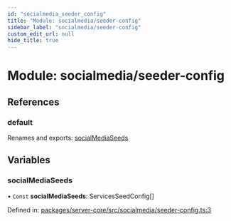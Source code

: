 ```yaml
---
id: "socialmedia_seeder_config"
title: "Module: socialmedia/seeder-config"
sidebar_label: "socialmedia/seeder-config"
custom_edit_url: null
hide_title: true
---
```


# Module: socialmedia/seeder-config

## References

### default

Renames and exports: [socialMediaSeeds](socialmedia_seeder_config.md#socialmediaseeds)

## Variables

### socialMediaSeeds

• `Const` **socialMediaSeeds**: ServicesSeedConfig[]

Defined in: [packages/server-core/src/socialmedia/seeder-config.ts:3](https://github.com/xr3ngine/xr3ngine/blob/716a06460/packages/server-core/src/socialmedia/seeder-config.ts#L3)
